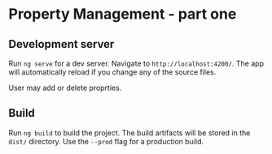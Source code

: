 # Property Management - part one

## Development server

Run `ng serve` for a dev server. Navigate to `http://localhost:4200/`. The app will automatically reload if you change any of the source files.

User may add or delete proprties.

## Build

Run `ng build` to build the project. The build artifacts will be stored in the `dist/` directory. Use the `--prod` flag for a production build.
